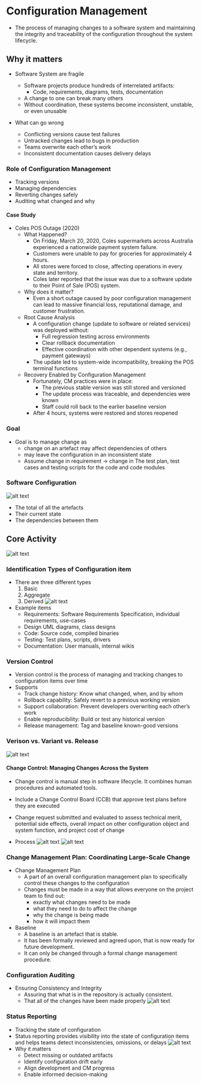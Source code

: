 # Configuration Management
- The process of managing changes to a software system and maintaining the integrity and traceability
of the configuration throughout the system lifecycle.

## Why it matters
- Software System are fragile
    - Software projects produce hundreds of interrelated artifacts:
        - Code, requirements, diagrams, tests, documentation
    - A change to one can break many others
    - Without coordination, these systems become inconsistent, unstable, or even unusable

- What can go wrong
    - Conflicting versions cause test failures
    - Untracked changes lead to bugs in production
    - Teams overwrite each other’s work
    - Inconsistent documentation causes delivery delays

### Role of Configuration Management
- Tracking versions
- Managing dependencies
- Reverting changes safely
- Auditing what changed and why


#### Case Study
- Coles POS Outage (2020)
    - What Happened?
        - On Friday, March 20, 2020, Coles supermarkets across Australia experienced a nationwide payment system failure.
        - Customers were unable to pay for groceries for approximately 4 hours.
        - All stores were forced to close, affecting operations in every state and territory.
        - Coles later reported that the issue was due to a software update to their Point of Sale (POS)
    system.
    - Why does it matter?
        - Even a short outage caused by poor configuration management can lead to massive financial loss, reputational damage, and customer frustration.
    - Root Cause Analysis
        - A configuration change (update to software or related services) was deployed without:
            - Full regression testing across environments
            - Clear rollback documentation
            - Effective coordination with other dependent systems (e.g., payment gateways)
        - The update led to system-wide incompatibility, breaking the POS terminal functions
    - Recovery Enabled by Configuration Management
        - Fortunately, CM practices were in place:
            - The previous stable version was still stored and versioned
            - The update process was traceable, and dependencies were known
            - Staff could roll back to the earlier baseline version
        - After 4 hours, systems were restored and stores reopened

### Goal
- Goal is to manage change as 
    - change on an artefact may affect dependencies of others
    - may leave the configuration in an inconsistent state
    - Assume change in requirement -> change in The test plan, test cases and testing scripts for the code and code modules

### Software Configuration
![alt text](software_configuration.png)
- The total of all the artefacts
- Their current state
- The dependencies between them

## Core Activity
![alt text](configuration_management.png)

### Identification Types of Configuration item
- There are three different types
    1. Basic
    2. Aggregate
    3. Derived
![alt text](configuration_item.png)
- Example items
    - Requirements: Software Requirements Specification, individual requirements, use-cases
    - Design UML diagrams, class designs
    - Code: Source code, compiled binaries
    - Testing: Test plans, scripts, drivers
    - Documentation: User manuals, internal wikis

### Version Control
- Version control is the process of managing and tracking changes to configuration items
over time
- Supports
    - Track change history: Know what changed, when, and by whom
    - Rollback capability: Safely revert to a previous working version
    - Support collaboration: Prevent developers overwriting each other’s work
    - Enable reproducibility: Build or test any historical version
    - Release management: Tag and baseline known-good versions

### Verison vs. Variant vs. Release
![alt text](version_variant_release.png)

#### Change Control: Managing Changes Across the System
- Change control is manual step in software lifecycle. It combines human procedures and automated tools.

- Include a Change Control Board (CCB) that approve test plans before they are executed
- Change request submitted and evaluated to assess technical merit, potential side effects, overall impact on other configuration object and system function, and project cost of change
- Process
![alt text](change_control_process.png)
![alt text](change_control_process_1.png)

### Change Management Plan: Coordinating Large-Scale Change
- Change Management Plan
    - A part of an overall configuration management plan to specifically control these changes to the configuration
    - Changes must be made in a way that allows everyone on the project team to find out:
        - exactly what changes need to be made
        - what they need to do to affect the change
        - why the change is being made
        - how it will impact them
- Baseline
   - A baseline is an artefact that is stable.
   - It has been formally reviewed and agreed upon, that is now ready for future development.
   - It can only be changed through a formal change management procedure.

### Configuration Auditing
- Ensuring Consistency and Integrity
    - Assuring that what is in the repository is actually consistent.
    - That all of the changes have been made properly
![alt text](configuration_audting.png)
### Status Reporting
- Tracking the state of configuration
- Status reporting provides visibility into the state of configuration items and helps teams detect inconsistencies,
omissions, or delays
![alt text](status_reporting.png)
- Why it matters
   - Detect missing or outdated artifacts
   - Identify configuration drift early
   - Align development and CM progress
   - Enable informed decision-making